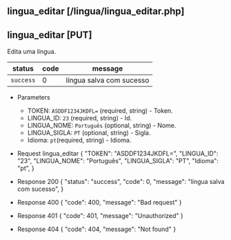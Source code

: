 ## lingua_editar [/lingua/lingua_editar.php]

## lingua_editar [PUT]

Edita uma língua.

status    | code | message
---       | ---  | ---
`success` |  0   | língua salva com sucesso

+ Parameters 
    + TOKEN: `ASDDF1234JKDFL=` (required, string) - Token.
    + LINGUA_ID: `23` (required, string) - Id.
    + LINGUA_NOME: `Português` (optional, string) - Nome.
    + LINGUA_SIGLA: `PT` (optional, string) - Sigla.
    + Idioma: `pt`(required, string) - Idioma.

+ Request lingua_editar
    {
        "TOKEN": "ASDDF1234JKDFL=",
        "LINGUA_ID": "23",
        "LINGUA_NOME": "Português",
        "LINGUA_SIGLA": "PT",
        "Idioma": "pt",
    }

+ Response 200
    {
        "status": "success",
        "code": 0,
        "message": "língua salva com sucesso",
    }

+ Response 400
    {
        "code": 400,
        "message": "Bad request"
    }

+ Response 401
    {
        "code": 401,
        "message": "Unauthorized"
    }

+ Response 404
    {
        "code": 404,
        "message": "Not found"
    }
